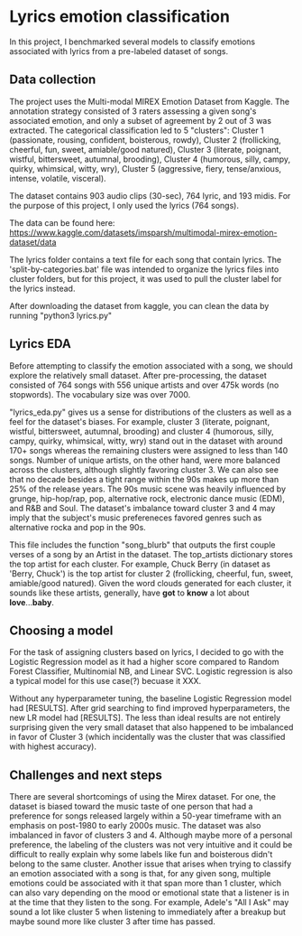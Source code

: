 # Lyrics emotion classification

In this project, I benchmarked several models to classify emotions associated with lyrics from a pre-labeled dataset of songs. 

## Data collection ##
The project uses the Multi-modal MIREX Emotion Dataset from Kaggle. The annotation strategy consisted of 3 raters assessing a given song's associated emotion, and only a subset of agreement by 2 out of 3 was extracted. The categorical classification led to 5 "clusters": Cluster 1 (passionate, rousing, confident, boisterous, rowdy), Cluster 2 (frollicking, cheerful, fun, sweet, amiable/good natured), Cluster 3 (literate, poignant, wistful, bittersweet, autumnal, brooding), Cluster 4 (humorous, silly, campy, quirky, whimsical, witty, wry), Cluster 5 (aggressive, fiery, tense/anxious, intense, volatile, visceral).

The dataset contains 903 audio clips (30-sec), 764 lyric, and 193 midis. For the purpose of this project, I only used the lyrics (764 songs).

The data can be found here: https://www.kaggle.com/datasets/imsparsh/multimodal-mirex-emotion-dataset/data

The lyrics folder contains a text file for each song that contain lyrics. The 'split-by-categories.bat' file was intended to organize the lyrics files into cluster folders, but for this project, it was used to pull the cluster label for the lyrics instead. 

After downloading the dataset from kaggle, you can clean the data by running "python3 lyrics.py"

## Lyrics EDA ##
Before attempting to classify the emotion associated with a song, we should explore the relatively small dataset. After pre-processing, the dataset consisted of 764 songs with 556 unique artists and over 475k words (no stopwords). The vocabulary size was over 7000. 

"lyrics_eda.py" gives us a sense for distributions of the clusters as well as a feel for the dataset's biases. For example, cluster 3 (literate, poignant, wistful, bittersweet, autumnal, brooding) and cluster 4 (humorous, silly, campy, quirky, whimsical, witty, wry) stand out in the dataset with around 170+ songs whereas the remaining clusters were assigned to less than 140 songs. Number of unique artists, on the other hand, were more balanced across the clusters, although slightly favoring cluster 3. We can also see that no decade besides a tight range within the 90s makes up more than 25% of the release years. The 90s music scene was heavily influenced by grunge, hip-hop/rap, pop, alternative rock, electronic dance music (EDM), and R&B and Soul. The dataset's imbalance toward cluster 3 and 4 may imply that the subject's music prefereneces favored genres such as alternative rocka and pop in the 90s. 

This file includes the function "song_blurb" that outputs the first couple verses of a song by an Artist in the dataset. The top_artists dictionary stores the top artist for each cluster. For example, Chuck Berry (in dataset as 'Berry, Chuck') is the top artist for cluster 2 (frollicking, cheerful, fun, sweet, amiable/good natured). Given the word clouds generated for each cluster, it sounds like these artists, generally, have **got** to **know** a lot about **love**...**baby**. 

## Choosing a model ##
For the task of assigning clusters based on lyrics, I decided to go with the Logistic Regression model as it had a higher score compared to Random Forest Classifier, Multinomial NB, and Linear SVC. Logistic regression is also a typical model for this use case(?) becuase it XXX. 

Without any hyperparameter tuning, the baseline Logistic Regression model had [RESULTS]. After grid searching to find improved hyperparameters, the new LR model had [RESULTS]. The less than ideal results are not entirely surprising given the very small dataset that also happened to be imbalanced in favor of Cluster 3 (which incidentally was the cluster that was classified with highest accuracy). 

## Challenges and next steps ##
There are several shortcomings of using the Mirex dataset. For one, the dataset is biased toward the music taste of one person that had a preference for songs released largely within a 50-year timeframe with an emphasis on post-1980 to early 2000s music. The dataset was also imbalanced in favor of clusters 3 and 4. Although maybe more of a personal preference, the labeling of the clusters was not very intuitive and it could be difficult to really explain why some labels like fun and boisterous didn't belong to the same cluster. Another issue that arises when trying to classify an emotion associated with a song is that, for any given song, multiple emotions could be associated with it that span more than 1 cluster, which can also vary depending on the mood or emotional state that a listener is in at the time that they listen to the song. For example, Adele's "All I Ask" may sound a lot like cluster 5 when listening to immediately after a breakup but maybe sound more like cluster 3 after time has passed.
